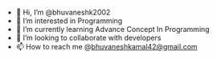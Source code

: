 - 👋 Hi, I’m @bhuvaneshk2002
- 👀 I’m interested in Programming
- 🌱 I’m currently learning Advance Concept In Programming
- 💞️ I’m looking to collaborate with developers
- 📫 How to reach me @[bhuvaneshkamal42@gmail.com](mailto:bhuvaneshkamal42@gmail.com)

<!---
bhuvaneshk2002/bhuvaneshk2002 is a ✨ special ✨ repository because its `README.md` (this file) appears on your GitHub profile.
You can click the Preview link to take a look at your changes.
--->
